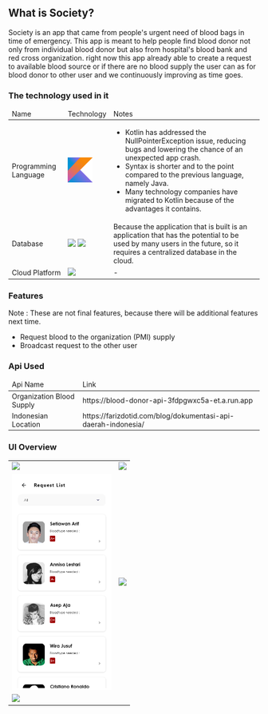 <h2>What is Society?</h2>

<p>
Society is an app that came from people's urgent need of blood bags in time of emergency. This app is meant to help people find blood donor not only from individual blood donor but also from hospital's blood bank and red cross organization. right now this app already able to create a request to available blood source or if there are no blood supply the user can as for blood donor to other user and we continuously improving as time goes. 
</p>

<h3>The technology used in it</h3>

<table style="width:100%">
  <thead style="text-alignment: center">
    <td>Name</td>
    <td>Technology</td>
    <td>Notes</td>
  </thead>
  <tr>
    <td>Programming Language</td>
    <td><img src="https://raw.githubusercontent.com/github/explore/80688e429a7d4ef2fca1e82350fe8e3517d3494d/topics/kotlin/kotlin.png" width="50px"></td>
    <td>
      <ul>
        <li>Kotlin has addressed the NullPointerException issue, reducing bugs and lowering the chance of an unexpected app crash.</li>
        <li>Syntax is shorter and to the point compared to the previous language, namely Java.</li>
        <li>Many technology companies have migrated to Kotlin because of the advantages it contains.</li>
      </ul>
    </td>
  </tr>
  <tr>
    <td>Database</td>
    <td>
      <img src="https://brandeps.com/logo-download/F/Firebase-RTDB-logo-vector-01.svg" width="70px">
      <img src="https://brandeps.com/logo-download/F/Firestore-logo-vector-01.svg" width="70px">
    </td>
    <td>Because the application that is built is an application that has the potential to be used by many users in the future, so it requires a centralized database in the cloud.</td>
  </tr>
  <tr>
    <td>Cloud Platform</td>
    <td><img src="https://www.pngfind.com/pngs/m/103-1034253_1024-x-1024-2-google-cloud-platform-transparent.png" width="70px"></td>
    <td>-</td>
  </tr>
</table>
      
<h3>Features</h3>
<p>Note : These are not final features, because there will be additional features next time.</p>
<ul>
   <li>Request blood to the organization (PMI) supply</li>
   <li>Broadcast request to the other user</li>
</ul>


<h3>Api Used</h3>

<table style="width:100%">
  <thead style="text-alignment: center">
    <td>Api Name</td>
    <td>Link</td>
  </thead>
  <tr>
    <td>Organization Blood Supply</td>
    <td>https://blood-donor-api-3fdpgwxc5a-et.a.run.app</td>
  </tr>
  <tr>
    <td>Indonesian Location</td>
    <td>https://farizdotid.com/blog/dokumentasi-api-daerah-indonesia/</td>
  </tr>
</table>

<h3>UI Overview</h3>

<table>
  <tr>
    <td><img src="https://github.com/bagaspardanailham18/societyBloodDonationApp/blob/main/ImageLibrary/iPhone%2012,%2012%20Pro%20%E2%80%93%201.png?raw=true" width="200"></td>
    <td><img src="https://github.com/bagaspardanailham18/societyBloodDonationApp/blob/main/ImageLibrary/iPhone%2012,%2012%20Pro%20%E2%80%93%202.png?raw=true" width="200"></td>
  </tr>
  <tr>
    <td><img src="https://github.com/bagaspardanailham18/societyBloodDonationApp/blob/main/ImageLibrary/Request%20List%20Page.png?raw=true" width="200"></td>
    <td><img src="https://github.com/bagaspardanailham18/societyBloodDonationApp/blob/main/ImageLibrary/iPhone%2012,%2012%20Pro%20%E2%80%93%204.png?raw=true" width="200"></td>
  </tr>
  <tr>
    <td><img src="https://github.com/bagaspardanailham18/societyBloodDonationApp/blob/main/ImageLibrary/iPhone%2012,%2012%20Pro%20%E2%80%93%205.png?raw=true" width="200"></td>
  </tr>
</table>
